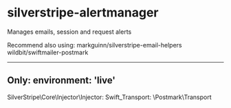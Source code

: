 silverstripe-alertmanager
=========================

Manages emails, session and request alerts

Recommend also using:
markguinn/silverstripe-email-helpers
wildbit/swiftmailer-postmark

---
Only:
  environment: 'live'
---
SilverStripe\Core\Injector\Injector:
  Swift_Transport: \Postmark\Transport
